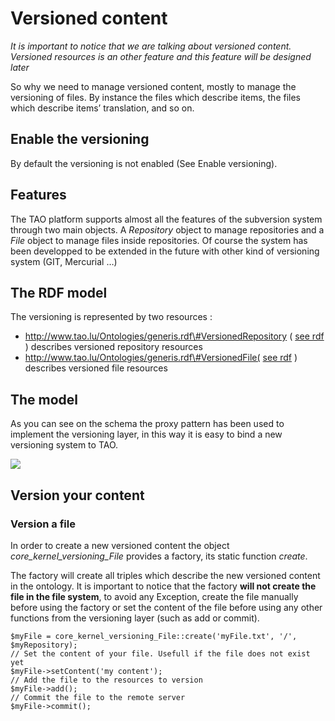 <!--
created_at: '2011-10-31 17:20:57'
updated_at: '2013-03-13 12:59:17'
authors:
    - 'Jérôme Bogaerts'
contributors:
    - 'Cedric Alfonsi'
tags:
    - 'Documentation for core components'
-->



Versioned content
=================

*It is important to notice that we are talking about versioned content. Versioned resources is an other feature and this feature will be designed later*

So why we need to manage versioned content, mostly to manage the versioning of files. By instance the files which describe items, the files which describe items’ translation, and so on.

Enable the versioning
---------------------

By default the versioning is not enabled (See Enable versioning).

Features
--------

The TAO platform supports almost all the features of the subversion system through two main objects. A *Repository* object to manage repositories and a *File* object to manage files inside repositories. Of course the system has been developped to be extended in the future with other kind of versioning system (GIT, Mercurial …)

The RDF model
-------------

The versioning is represented by two resources :

-   http://www.tao.lu/Ontologies/generis.rdf\#VersionedRepository ( [see rdf](http://forge.taotesting.com/projects/tao/repository/entry/trunk/generis/trunk/core/ontology/generis.rdf#L171) ) describes versioned repository resources
-   http://www.tao.lu/Ontologies/generis.rdf\#VersionedFile( [see rdf](http://forge.taotesting.com/projects/tao/repository/entry/trunk/generis/trunk/core/ontology/generis.rdf#L223) ) describes versioned file resources

The model
---------

As you can see on the schema the proxy pattern has been used to implement the versioning layer, in this way it is easy to bind a new versioning system to TAO.

![](http://forge.taotesting.com/attachments/1255/versioning.png)

Version your content
--------------------

### Version a file

In order to create a new versioned content the object *core_kernel_versioning_File* provides a factory, its static function *create*.

The factory will create all triples which describe the new versioned content in the ontology. It is important to notice that the factory **will not create the file in the file system**, to avoid any Exception, create the file manually before using the factory or set the content of the file before using any other functions from the versioning layer (such as add or commit).

    $myFile = core_kernel_versioning_File::create('myFile.txt', '/', $myRepository);
    // Set the content of your file. Usefull if the file does not exist yet
    $myFile->setContent('my content');
    // Add the file to the resources to version
    $myFile->add();
    // Commit the file to the remote server
    $myFile->commit();

